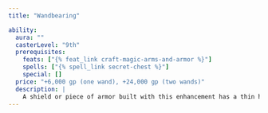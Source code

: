 ```yaml
---
title: "Wandbearing"

ability:
  aura: ""
  casterLevel: "9th"
  prerequisites:
    feats: ["{% feat_link craft-magic-arms-and-armor %}"]
    spells: ["{% spell_link secret-chest %}"]
    special: []
  price: "+6,000 gp (one wand), +24,000 gp (two wands)"
  description: |
    A shield or piece of armor built with this enhancement has a thin hollow area sized to fit a wand. The wielder or wearer of such an item is considered to be holding the wand when he is holding the shield or wearing the armor, and can use the wand normally. Removing or stowing a wand in a shield with the Wand Bearing property is a move action, while removing or stowing a wand in a suit of armor is a standard action.
---
```

